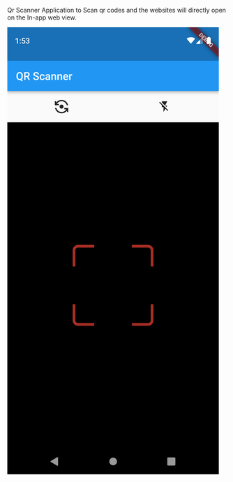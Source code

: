 Qr Scanner Application to Scan qr codes and the websites will directly open on the In-app web view.

![Alt text](result.png "UI")